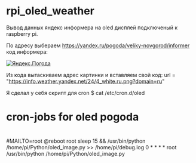 # rpi_oled_weather
Вывод данных яндекс информера на oled дисплей подключеный к raspberry pi.

По адресу выбераем https://yandex.ru/pogoda/veliky-novgorod/informer код информера:

<a href="https://clck.yandex.ru/redir/dtype=stred/pid=7/cid=1228/*https://yandex.ru/pogoda/24" target="_blank"><img src="https://info.weather.yandex.net/24/4_white.ru.png?domain=ru" border="0" alt="Яндекс.Погода"/><img width="1" height="1" src="https://clck.yandex.ru/click/dtype=stred/pid=7/cid=1227/*https://img.yandex.ru/i/pix.gif" alt="" border="0"/></a>

Из кода вытаскиваем адрес картинки и вставляем свой код:
url = "https://info.weather.yandex.net/24/4_white.ru.png?domain=ru"

Я сделал у себя скрипт для cron
$ cat /etc/cron.d/oled 
#
# cron-jobs for oled pogoda
#
#MAILTO=root
@reboot root sleep 15 && /usr/bin/python /home/pi/Python/oled_image.py >> /home/pi/debug.log
0 * * * * root /usr/bin/python /home/pi/Python/oled_image.py
